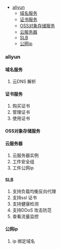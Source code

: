 - [aliyun](#aliyun)
  - [域名服务](#域名服务)
  - [证书服务](#证书服务)
  - [OSS对象存储服务](#oss对象存储服务)
  - [云服务器](#云服务器)
  - [SLB](#slb)
  - [公网ip](#公网ip)
### aliyun
#### 域名服务
1. 云DNS 解析
#### 证书服务
1. 购买证书
2. 管理证书
3. 使用证书
#### OSS对象存储服务
#### 云服务器
1. 云服务器实例
2. 工件安全组
3. 工件公网ip
#### SLB
1. 支持负载均衡反向代理
2. 支持ssl 证书
3. 支持健康检测
4. 支持DDoS 攻击防范
5. 查看流量监控
#### 公网ip
1. ip 绑定域名